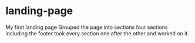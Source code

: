 # landing-page
My first landing page 
Grouped the page into sections
four sections including the footer
took every section one after the other and worked on it.
